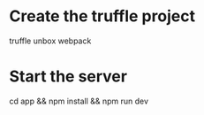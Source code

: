 # Create the truffle project
truffle unbox webpack

# Start the server
cd app && npm install && npm run dev



